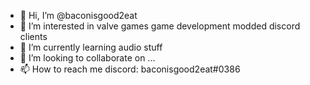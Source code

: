 - 👋 Hi, I’m @baconisgood2eat
- 👀 I’m interested in valve games game development modded discord clients
- 🌱 I’m currently learning audio stuff
- 💞️ I’m looking to collaborate on ...
- 📫 How to reach me discord: baconisgood2eat#0386

<!---
baconisgood2eat/baconisgood2eat is a ✨ special ✨ repository because its `README.md` (this file) appears on your GitHub profile.
You can click the Preview link to take a look at your changes.
--->
